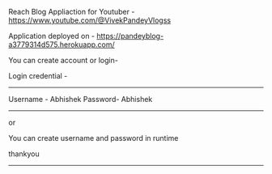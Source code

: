 Reach Blog Appliaction for Youtuber - https://www.youtube.com/@VivekPandeyVlogss

Application deployed on - https://pandeyblog-a3779314d575.herokuapp.com/


You can create account or login-

Login credential -
***************************************
Username - Abhishek
Password- Abhishek
*****************************************
or 

You can create username and password in runtime 

thankyou
************************************************
